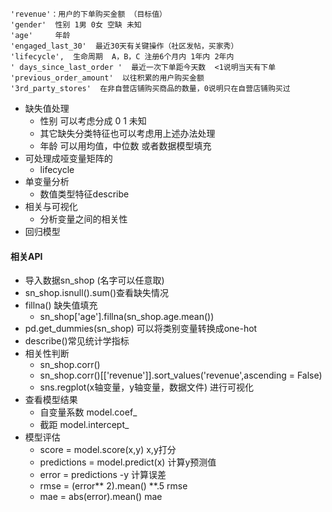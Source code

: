 ```
'revenue'：用户的下单购买金额 （目标值）
'gender'  性别 1男 0女 空缺 未知
'age'     年龄
'engaged_last_30'  最近30天有关键操作（社区发帖，买家秀）
'lifecycle',  生命周期  A，B，C 注册6个月内 1年内 2年内
' days_since_last_order '  最近一次下单距今天数  <1说明当天有下单
'previous_order_amount'  以往积累的用户购买金额
'3rd_party_stores'  在非自营店铺购买商品的数量，0说明只在自营店铺购买过
```

- 缺失值处理
  - 性别  可以考虑分成 0 1 未知
  - 其它缺失分类特征也可以考虑用上述办法处理
  - 年龄 可以用均值，中位数 或者数据模型填充
- 可处理成哑变量矩阵的
  - lifecycle
- 单变量分析
  - 数值类型特征describe
- 相关与可视化
  - 分析变量之间的相关性
- 回归模型

#### 相关API

- 导入数据sn_shop  (名字可以任意取)
- sn_shop.isnull().sum()查看缺失情况
- fillna() 缺失值填充
  - sn_shop['age'].fillna(sn_shop.age.mean())
- pd.get_dummies(sn_shop) 可以将类别变量转换成one-hot
- describe()常见统计学指标
- 相关性判断
  - sn_shop.corr()
  - sn_shop.corr()[['revenue']].sort_values('revenue',ascending = False)
  - sns.regplot(x轴变量，y轴变量，数据文件) 进行可视化
- 查看模型结果
  - 自变量系数 model.coef_
  - 截距  model.intercept_
- 模型评估
  - score = model.score(x,y)                      x,y打分
  - predictions = model.predict(x)     计算y预测值
  - error = predictions -y                 计算误差
  - rmse = (error** 2).mean() **.5   rmse
  - mae = abs(error).mean()              mae